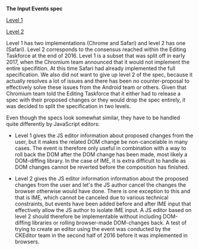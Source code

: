 **The Input Events spec**

[Level 1](https://rawgit.com/w3c/input-events/v1/index.html)

[Level 2](http://w3c.github.io/input-events/)

Level 1 has two implementations (Chrome and Safari) and level 2 has one (Safari). Level 2 corresponds to the consensus reached within the Editing Taskforce at the end of 2016. Level 1 is a subset that was split off in early 2017, when the Chromium team announced that it would not implement the entire specifition. At this time Safari had already implemented the full specification. We also did not want to give up level 2 of the spec, because it actually resolves a lot of issues and there has been no counter-proposal to effectively solve these issues from the Android team or others. Given that Chromium team told the Editing Taskforce that it either had to release a spec with their proposed changes or they would drop the spec entirely, it was decided to split the specification in two levels.

Even though the specs look somewhat similar, they have to be handled quite differently by JavaScript editors:

* Level 1 gives the JS editor information about proposed changes from the user, but it makes the related DOM change be non-cancelable in many cases. The event is therefore only useful in combination with a way to roll back the DOM after the DOM change has been made, most likely a DOM-diffing library. In the case of IME, it is extra difficult to handle as DOM changes cannot be reverted before the composition has finished.

* Level 2 gives the JS editor information information about the proposed changes from the user and let's the JS author cancel the changes the browser otherwise would have done. There is one exception to this and that is IME, which cannot be canceled due to various technical constraints, but events have been added before and after IME input that effectively allow the JS author to isolate IME input. A JS editor based on level 2 should therefore be implementable without including DOM-diffing libraries or rolling browser-made DOM-changes back. A test of trying to create an editor using the event was conducted by the CKEditor team in the second half of 2016 before it was implemented in browsers.
